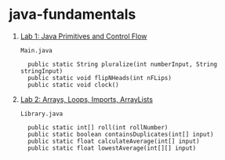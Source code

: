 # java-fundamentals

1.  [Lab 1: Java Primitives and Control Flow](./basics/)

        Main.java

          public static String pluralize(int numberInput, String stringInput)  
          public static void flipNHeads(int nFLips)  
          public static void clock()  

2.  [Lab 2: Arrays, Loops, Imports, ArrayLists](./basiclibrary)

        Library.java

          public static int[] roll(int rollNumber)  
          public static boolean containsDuplicates(int[] input)  
          public static float calculateAverage(int[] input)  
          public static float lowestAverage(int[][] input)
